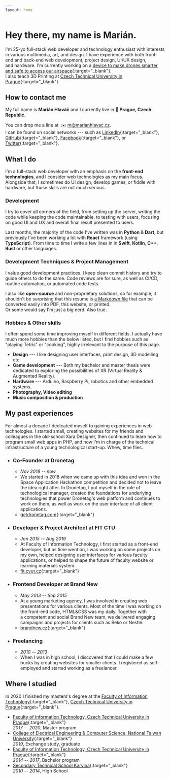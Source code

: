 ```yaml
---
layout: home
---
```


# Hey there, my&nbsp;name&nbsp;is&nbsp;Marián.

I'm 25-yo full-stack web developer and technology enthusiast with interests
in&nbsp;various multimedia, art, and&nbsp;design.
I have experience with both front-end and&nbsp;back-end web development, 
project design, UI/UX design, and&nbsp;hardware.
I'm currently working on a&nbsp;[device to make drones smarter and safe to access our airspace](
https://getdronetag.com){:target="_blank"}.  
I also teach 3D Printing
at&nbsp;[Czech Technical University in Prague](http://fit.cvut.cz){:target="_blank"}.


## How to contact me

My full name is **Marián Hlaváč** and I currently live
in&nbsp;📍 **Prague,&nbsp;Czech Republic**.

You can drop me a&nbsp;line at&nbsp;&nbsp;✉️&nbsp;[m@marianhlavac.cz](mailto:m@marianhlavac.cz).  
I can be found on social networks --- such as
[LinkedIn](http://linkedin.com/in/marian-hlavac){:target="_blank"}, 
[GitHub](http://github.com/marianhlavac){:target="_blank"}, 
[Facebook](http://fb.com/marian.hlavac){:target="_blank"}, 
or [Twitter](http://twitter.com/mmajko){:target="_blank"}.


## What I do

I'm a&nbsp;full-stack web developer with an emphasis on the 
**front-end technologies**, and I consider web technologies as my main focus.
Alongside that, I sometimes do UI design, develop games, or fiddle with
hardware, but those skills are not much serious.

### Development
I try to cover all corners of the field, from setting up the server, 
writing the code while keeping the code maintainable, to
testing with users, focusing on good UI and UX and overall final result
presented to users.

Last months, the majority of the code I've written was in **Python** & **Dart**,
but previously I've been working a lot with **React** framework (using 
**TypeScript**). From time to time I write a few lines in
in **Swift**, **Kotlin**, **C++**, **Rust** or other languages.

### Development Techniques & Project Management
I value good development practices. I keep clean commit history and try to guide
others to do the same. Code reviews are for sure, as well as CI/CD,
routine automation, or automated code tests.

I also like **open-source** and non-proprietary solutions, 
so for example, it shouldn't be surprising that this resume is 
[a&nbsp;Markdown file](https://github.com/marianhlavac/marianhlavac-cz/blob/master/index.md)
that can be converted easily into PDF, this website, or printed.  
Or some would say I'm just a&nbsp;big nerd. Also true.

### Hobbies & Other skills
I often spend some time improving myself in different fields. I actually 
have much more hobbies than the below listed, but I find hobbies such as 
"playing Tetris" or "cooking", highly irrelevant to the 
purpose of this page.

- **Design** --- I like designing user interfaces, print design, 
  3D modelling etc.
- **Game development** --- Both my bachelor and master thesis were dedicated to 
  exploring the possibilities of XR (Virtual Reality & Augmented Reality).
- **Hardware** --- Arduino, Raspberry Pi, robotics and other embedded systems.
- **Photography, Video editing**
- **Music composition & production**


## My past experiences

For almost a&nbsp;decade I dedicated myself to gaining experiences in web
technologies. I started small, creating websites for my friends and colleagues
in the old-school Xara Designer, then continued to learn how to program
small web apps in PHP, and now I'm in charge of the technical infrastructure of
a&nbsp;young technological start-up. Whew, time flies.

- ### Co-Founder at **Dronetag**
  - *Nov 2018 -- now*
  - We started in 2018 when we came up with this idea and won
    in the Space Application Hackathon competition and decided not to leave
    the idea right after. In Dronetag, I put myself in the role of
    technological manager, created the foundations for underlying technologies
    that power Dronetag's web platform and continues to work on them, as well
    as work on the user interface of all client applications.
  - [getdronetag.com](https://getdronetag.com){:target="_blank"}

- ### Developer & Project Architect at **FIT CTU**
  - *Jan 2015 -- Aug 2019*
  - At Faculty of Information Technology, I first started as a&nbsp;front-end 
    developer, but as time went on, I was working on some projects on my own, 
    helped designing user interfaces for various faculty applications, or helped
    to shape the future of faculty website or learning materials system.
  - [fit.cvut.cz](http://fit.cvut.cz){:target="_blank"}

- ### Frontend Developer at **Brand New**
  - *May 2013 -- Sep 2015*
  - At a young marketing agency, I was involved in creating web presentations
    for various clients. Most of the time I was working on the front-end code,
    HTML&CSS was my daily. Together with a&nbsp;competent and social 
    Brand New team, we delivered engaging campaigns and projects for clients
    such as Beko or Nestlé.
  - [brandnew.cz](http://brandnew.cz){:target="_blank"}

- ### Freelancing
  - *2010 -- 2013*
  - When I was in high school, I discovered that I could make a&nbsp;few
    bucks by creating websites for smaller clients. I registered as 
    self-employed and started working as a freelancer.

## Where I studied

In 2020 I finished my masters's degree at the
[Faculty of Information Technology](http://fit.cvut.cz){:target="_blank"}, 
[Czech Technical University in Prague](http://cvut.cz){:target="_blank"}.

- [Faculty of Information Technology, Czech Technical University in Prague](http://fit.cvut.cz){:target="_blank"}  
  *2017 -- 2020*,  Master program
- [College of Electrical Engineering & Computer Science, National Taiwan University](http://eecs.ntu.edu.tw){:target="_blank"}  
  *2019*, Exchange study, graduate
- [Faculty of Information Technology, Czech Technical University in Prague](http://fit.cvut.cz){:target="_blank"}  
  *2014 -- 2017*, Bachelor program
- [Secondary Technical School Karvina](http://www.spskarvina.cz/www/){:target="_blank"}  
  *2010 -- 2014*, High School